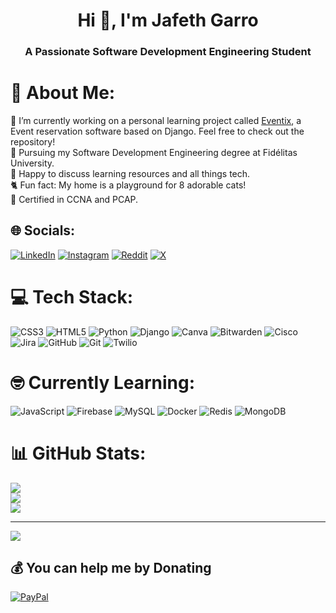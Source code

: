 <h1 align="center">Hi 👋, I'm Jafeth Garro</h1>
<h3 align="center">A Passionate Software Development Engineering Student</h3>

# 💫 About Me:
🔭 I’m currently working on a personal learning project called [Eventix](https://github.com/IAmJafeth/Eventix), a Event reservation software based on Django. Feel free to check out the repository!<br>
🌱 Pursuing my Software Development Engineering degree at Fidélitas University.<br>
💬 Happy to discuss learning resources and all things tech.<br>
🐈 Fun fact: My home is a playground for 8 adorable cats!<br>
📜 Certified in CCNA and PCAP.


## 🌐 Socials:
[![LinkedIn](https://img.shields.io/badge/LinkedIn-%230077B5.svg?logo=linkedin&logoColor=white)](https://www.linkedin.com/in/jafeth-garro-rold%C3%A1n-8ab499171/) [![Instagram](https://img.shields.io/badge/Instagram-%23E4405F.svg?logo=Instagram&logoColor=white)](https://instagram.com/jafeth636) [![Reddit](https://img.shields.io/badge/Reddit-%23FF4500.svg?logo=Reddit&logoColor=white)](https://reddit.com/user/Jafeth636) [![X](https://img.shields.io/badge/X-black.svg?logo=X&logoColor=white)](https://x.com/Jafeth636) 

# 💻 Tech Stack:
![CSS3](https://img.shields.io/badge/css3-%231572B6.svg?style=for-the-badge&logo=css3&logoColor=white) ![HTML5](https://img.shields.io/badge/html5-%23E34F26.svg?style=for-the-badge&logo=html5&logoColor=white) ![Python](https://img.shields.io/badge/python-3670A0?style=for-the-badge&logo=python&logoColor=ffdd54) ![Django](https://img.shields.io/badge/django-%23092E20.svg?style=for-the-badge&logo=django&logoColor=white) ![Canva](https://img.shields.io/badge/Canva-%2300C4CC.svg?style=for-the-badge&logo=Canva&logoColor=white) ![Bitwarden](https://img.shields.io/badge/bitwarden-%23175DDC.svg?style=for-the-badge&logo=bitwarden&logoColor=white) ![Cisco](https://img.shields.io/badge/cisco-%23049fd9.svg?style=for-the-badge&logo=cisco&logoColor=black) ![Jira](https://img.shields.io/badge/jira-%230A0FFF.svg?style=for-the-badge&logo=jira&logoColor=white) ![GitHub](https://img.shields.io/badge/github-%23121011.svg?style=for-the-badge&logo=github&logoColor=white) ![Git](https://img.shields.io/badge/git-%23F05033.svg?style=for-the-badge&logo=git&logoColor=white) ![Twilio](https://img.shields.io/badge/Twilio-F22F46?style=for-the-badge&logo=Twilio&logoColor=white)


# 🤓 Currently Learning: 
![JavaScript](https://img.shields.io/badge/javascript-%23323330.svg?style=for-the-badge&logo=javascript&logoColor=%23F7DF1E) ![Firebase](https://img.shields.io/badge/firebase-%23039BE5.svg?style=for-the-badge&logo=firebase) ![MySQL](https://img.shields.io/badge/mysql-%2300000f.svg?style=for-the-badge&logo=mysql&logoColor=white) ![Docker](https://img.shields.io/badge/docker-%230db7ed.svg?style=for-the-badge&logo=docker&logoColor=white) ![Redis](https://img.shields.io/badge/redis-%23DD0031.svg?style=for-the-badge&logo=redis&logoColor=white) ![MongoDB](https://img.shields.io/badge/MongoDB-%234ea94b.svg?style=for-the-badge&logo=mongodb&logoColor=white)

# 📊 GitHub Stats:
![](https://github-readme-stats.vercel.app/api?username=IAmJafeth&theme=radical&hide_border=false&include_all_commits=false&count_private=false)<br/>
![](https://github-readme-streak-stats.herokuapp.com/?user=IAmJafeth&theme=radical&hide_border=false)<br/>
![](https://github-readme-stats.vercel.app/api/top-langs/?username=IAmJafeth&theme=radical&hide_border=false&include_all_commits=false&count_private=false&layout=compact)

---
[![](https://visitcount.itsvg.in/api?id=IAmJafeth&icon=0&color=10)](https://visitcount.itsvg.in)

  ## 💰 You can help me by Donating
  [![PayPal](https://img.shields.io/badge/PayPal-00457C?style=for-the-badge&logo=paypal&logoColor=white)](https://paypal.me/Jafeth636) 
  

  
<!-- Proudly created with GPRM ( https://gprm.itsvg.in ) -->

